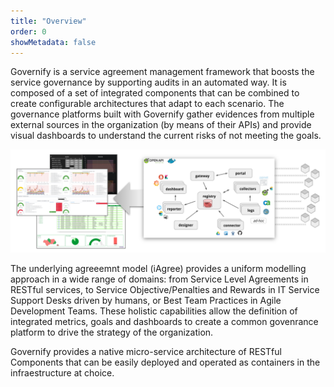 ```yaml
---
title: "Overview"
order: 0
showMetadata: false
---
```

Governify is a service agreement management framework that boosts  the service governance by supporting audits in an automated way. It is composed of a set of integrated components that can be combined to create configurable  architectures that adapt to each scenario. The governance platforms built with Governify gather evidences from multiple external sources in the organization (by means of their APIs) and provide visual dashboards to understand the current risks of not meeting the goals.

![Governify Overview](../images/about/gov-overview.png) 

The underlying agreeemnt model (iAgree) provides a uniform modelling approach in a wide range of domains: from Service Level Agreements in RESTful services, to Service Objective/Penalties and Rewards in IT Service Support Desks driven by humans, or Best Team Practices in Agile Development Teams. These holistic capabilities allow the definition of integrated metrics, goals and dashboards to create a common govenrance platform to drive the strategy of the organization. 

Governify provides a native micro-service architecture of RESTful Components that can be easily deployed and operated as containers in the infraestructure at choice.
